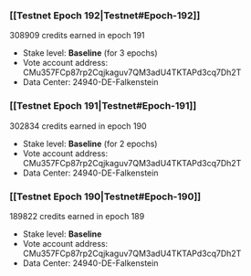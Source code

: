### [[Testnet Epoch 192|Testnet#Epoch-192]]
308909 credits earned in epoch 191
* Stake level: **Baseline** (for 3 epochs)
* Vote account address: CMu357FCp87rp2Cqjkaguv7QM3adU4TKTAPd3cq7Dh2T
* Data Center: 24940-DE-Falkenstein
### [[Testnet Epoch 191|Testnet#Epoch-191]]
302834 credits earned in epoch 190
* Stake level: **Baseline** (for 2 epochs)
* Vote account address: CMu357FCp87rp2Cqjkaguv7QM3adU4TKTAPd3cq7Dh2T
* Data Center: 24940-DE-Falkenstein
### [[Testnet Epoch 190|Testnet#Epoch-190]]
189822 credits earned in epoch 189
* Stake level: **Baseline**
* Vote account address: CMu357FCp87rp2Cqjkaguv7QM3adU4TKTAPd3cq7Dh2T
* Data Center: 24940-DE-Falkenstein